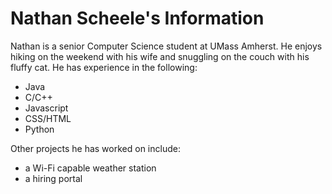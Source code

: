 # Nathan Scheele's Information
Nathan is a senior Computer Science student at UMass Amherst.
He enjoys hiking on the weekend with his wife and snuggling on the couch with his fluffy cat.
He has experience in the following:
- Java
- C/C++
- Javascript
- CSS/HTML
- Python

Other projects he has worked on include:
- a Wi-Fi capable weather station
- a hiring portal